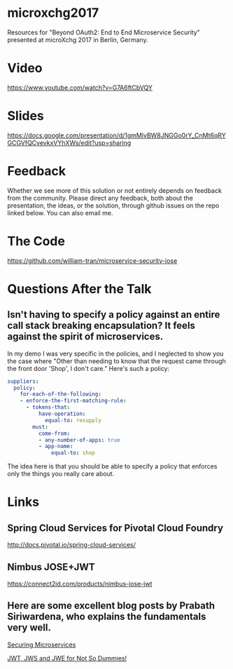 # microxchg2017
Resources for "Beyond OAuth2: End to End Microservice Security" presented at microXchg 2017 in Berlin, Germany.

# Video
https://www.youtube.com/watch?v=G7A6ftCbVQY

# Slides
https://docs.google.com/presentation/d/1gmMlvBW8JNGGo0rY_CnMt6qRYGCGVfQCvevkxVYhXWs/edit?usp=sharing

# Feedback
Whether we see more of this solution or not entirely depends on feedback from the community. Please direct any feedback, both about the presentation, the ideas, or the solution, through github issues on the repo linked below. You can also email me.

# The Code
https://github.com/william-tran/microservice-security-jose

# Questions After the Talk

## Isn't having to specify a policy against an entire call stack breaking encapsulation? It feels against the spirit of microservices.

In my demo I was very specific in the policies, and I neglected to show you the case where "Other than needing to know that the request came through the front door 'Shop', I don't care." Here's such a policy:

```yaml
suppliers:
  policy:
    for-each-of-the-following:
    - enforce-the-first-matching-rule:
      - tokens-that:
          have-operation:
            equal-to: resupply
        must:
          come-from:
          - any-number-of-apps: true
          - app-name:
              equal-to: shop
```
The idea here is that you should be able to specify a policy that enforces only the things you really care about. 

# Links

## Spring Cloud Services for Pivotal Cloud Foundry
http://docs.pivotal.io/spring-cloud-services/

## Nimbus JOSE+JWT
https://connect2id.com/products/nimbus-jose-jwt

## Here are some excellent blog posts by Prabath Siriwardena, who explains the fundamentals very well.

[Securing Microservices](https://medium.facilelogin.com/securing-microservices-with-oauth-2-0-jwt-and-xacml-d03770a9a838#.pdhie0o6l)

[JWT, JWS and JWE for Not So Dummies!](https://medium.facilelogin.com/jwt-jws-and-jwe-for-not-so-dummies-b63310d201a3#.wac92a69y)
